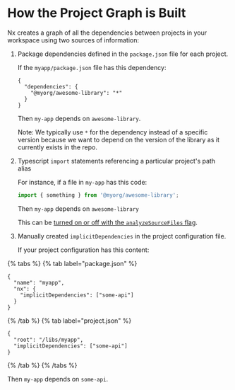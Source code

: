 # How the Project Graph is Built

Nx creates a graph of all the dependencies between projects in your workspace using two sources of information:

1. Package dependencies defined in the `package.json` file for each project.

   If the `myapp/package.json` file has this dependency:

   ```jsonc {% fileName="myapp/package.json"%}
   {
     "dependencies": {
       "@myorg/awesome-library": "*"
     }
   }
   ```

   Then `my-app` depends on `awesome-library`.

   Note: We typically use `*` for the dependency instead of a specific version because we want to depend on the version of the library as it currently exists in the repo.

2. Typescript `import` statements referencing a particular project's path alias

   For instance, if a file in `my-app` has this code:

   ```typescript
   import { something } from '@myorg/awesome-library';
   ```

   Then `my-app` depends on `awesome-library`

   This can be [turned on or off with the `analyzeSourceFiles` flag](../../recipes/managing-repository/analyze-source-files).

3. Manually created `implicitDependencies` in the project configuration file.

   If your project configuration has this content:

{% tabs %}
{% tab label="package.json" %}

```jsonc {% fileName="package.json"%}
{
  "name": "myapp",
  "nx": {
    "implicitDependencies": ["some-api"]
  }
}
```

{% /tab %}
{% tab label="project.json" %}

```jsonc {% fileName="project.json"%}
{
  "root": "/libs/myapp",
  "implicitDependencies": ["some-api"]
}
```

{% /tab %}
{% /tabs %}

Then `my-app` depends on `some-api`.

